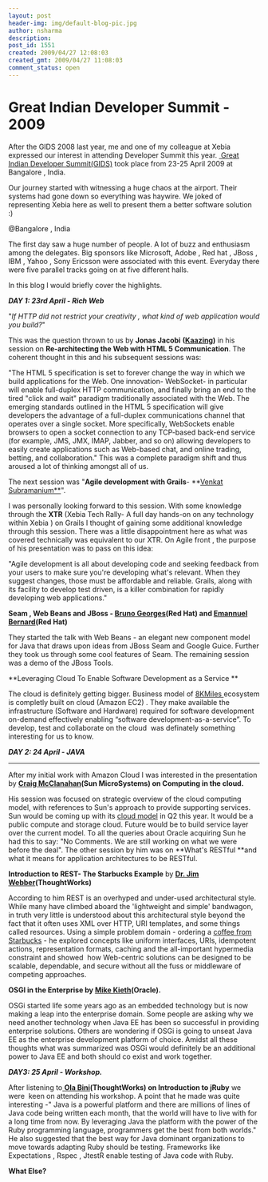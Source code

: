 ```yaml
---
layout: post
header-img: img/default-blog-pic.jpg
author: nsharma
description: 
post_id: 1551
created: 2009/04/27 12:08:03
created_gmt: 2009/04/27 11:08:03
comment_status: open
---
```


# Great Indian Developer Summit - 2009

After the GIDS 2008 last year, me and one of my colleague at Xebia expressed our interest in attending Developer Summit this year. [ Great Indian Developer Summit(GIDS)][1] took place from 23-25 April 2009 at Bangalore , India.

Our journey started with witnessing a huge chaos at the airport. Their systems had gone down so everything was haywire. We joked of representing Xebia here as well to present them a better software solution  :)

@Bangalore , India

The first day saw a huge number of people. A lot of buzz and enthusiasm among the delegates. Big sponsors like Microsoft, Adobe , Red hat , JBoss , IBM , Yahoo , Sony Ericsson were associated with this event. Everyday there were five parallel tracks going on at five different halls.

In this blog I would briefly cover the highlights.

_**DAY 1: 23rd April - Rich Web**_

"_If HTTP did not restrict your creativity , what kind of web application would you build?_"

This was the question thrown to us by **Jonas Jacobi** **([Kaazing][2])** in his session on **Re-architecting the Web with HTML 5 Communication**. The coherent thought in this and his subsequent sessions was:

"The HTML 5 specification is set to forever change the way in which we build applications for the Web. One innovation- WebSocket- in particular will enable full-duplex HTTP communication, and finally bring an end to the tired "click and wait" paradigm traditionally associated with the Web. The emerging standards outlined in the HTML 5 specification will give developers the advantage of a full-duplex communications channel that operates over a single socket. More specifically, WebSockets enable browsers to open a socket connection to any TCP-based back-end service (for example, JMS, JMX, IMAP, Jabber, and so on) allowing developers to easily create applications such as Web-based chat, and online trading, betting, and collaboration." This was a complete paradigm shift and thus aroused a lot of thinking amongst all of us.

The next session was "**Agile development with Grails**\- **[Venkat Subramanium**][3]".

I was personally looking forward to this session. With some knowledge through the **XTR** (Xebia Tech Rally- A full day hands-on on any technology within Xebia ) on Grails I thought of gaining some additional knowledge through this session. There was a little disappointment here as what was covered technically was equivalent to our XTR. On Agile front , the purpose of his presentation was to pass on this idea:

"Agile development is all about developing code and seeking feedback from your users to make sure you're developing what's relevant. When they suggest changes, those must be affordable and reliable. Grails, along with its facility to develop test driven, is a killer combination for rapidly developing web applications."

**Seam , Web Beans and JBoss - [Bruno Georges][4](Red Hat) and [Emannuel Bernard][5](Red Hat)**

They started the talk with Web Beans - an elegant new component model for Java that draws upon ideas from JBoss Seam and Google Guice. Further they took us through some cool features of Seam. The remaining session was a demo of the JBoss Tools.

**Leveraging Cloud To Enable Software Development as a Service **

The cloud is definitely getting bigger. Business model of [8KMiles ][6]ecosystem is completly built on cloud (Amazon EC2) . They make available the infrastructure (Software and Hardware) required for software development on-demand effectively enabling “software development-as-a-service”. To develop, test and collaborate on the cloud  was definately something interesting for us to know.

_**DAY 2: 24 April - JAVA**_

****

After my initial work with Amazon Cloud I was interested in the presentation by **[Craig McClanahan][7](Sun MicroSystems) **on** Computing in the cloud.**

His session was focused on strategic overview of the cloud computing model, with references to Sun's approach to provide supporting services. Sun would be coming up with its [cloud model][8] in Q2 this year. It would be a public compute and storage cloud. Future would be to build service layer over the current model. To all the queries about Oracle acquiring Sun he had this to say: "No Comments. We are still working on what we were  before the deal". The other session by him was on **What's RESTful **and what it means for application architectures to be RESTful.

**Introduction to REST- The Starbucks Example** by **[Dr. Jim Webber][9](ThoughtWorks)**

According to him REST is an overhyped and under-used architectural style. While many have climbed aboard the 'lightweight and simple' bandwagon, in truth very little is understood about this architectural style beyond the fact that it often uses XML over HTTP, URI templates, and some things called resources. Using a simple problem domain - ordering a [coffee from Starbucks][10] \- he explored concepts like uniform interfaces, URIs, idempotent actions, representation formats, caching and the all-important hypermedia constraint and showed  how Web-centric solutions can be designed to be scalable, dependable, and secure without all the fuss or middleware of competing approaches.

**OSGI in the Enterprise **by** [Mike Kieth][11](Oracle).**

OSGi started life some years ago as an embedded technology but is now making a leap into the enterprise domain. Some people are asking why we need another technology when Java EE has been so successful in providing enterprise solutions. Others are wondering if OSGi is going to unseat Java EE as the enterprise development platform of choice. Amidst all these thoughts what was summarized was OSGi would definitely be an additional power to Java EE and both should co exist and work together.

_**DAY3: 25 April - Workshop.**_

After listening to[ ][12]**[Ola Bini][12](ThoughtWorks) on Introduction to jRuby** we  were  keen on attending his workshop. A point that he made was quite interesting -" Java is a powerful platform and there are millions of lines of Java code being written each month, that the world will have to live with for a long time from now. By leveraging Java the platform with the power of the Ruby programming language, programmers get the best from both worlds."  He also suggested that the best way for Java dominant organizations to move towards adapting Ruby should be testing. Frameworks like Expectations , Rspec , JtestR enable testing of Java code with Ruby.

**What Else?**

   [1]: http://www.devmarch.com/developersummit/
   [2]: http://www.kaazing.com/
   [3]: http://www.agiledeveloper.com/blog/
   [4]: http://www.idc.com/events/emea/emea_sp_georges_bruno.jsp
   [5]: http://qconsf.com/sf2008/speaker/Emmanuel+Bernard
   [6]: http://www.8kmiles.com/web/guest/home
   [7]: http://en.wikipedia.org/wiki/Craig_McClanahan
   [8]: http://www.sun.com/solutions/cloudcomputing/index.jsp
   [9]: http://jim.webber.name/
   [10]: http://jim.webber.name/2008/10/05/c5739b87-c962-4753-833c-c1415369450c.aspx
   [11]: http://tv.sys-con.com/node/109202
   [12]: http://jruby.codehaus.org/The+JRuby+Tutorial+Part+1+-+Getting+Started
